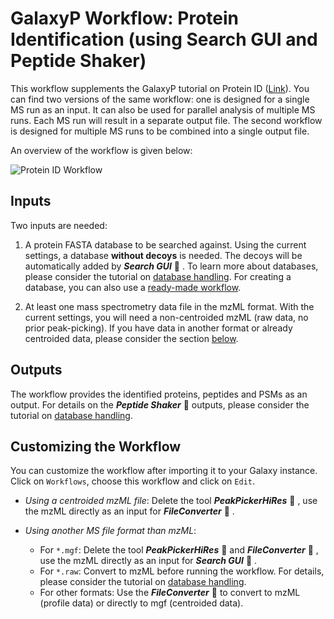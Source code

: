 # GalaxyP Workflow: Protein Identification (using Search GUI and Peptide Shaker)

This workflow supplements the GalaxyP tutorial on Protein ID ([Link]({{site.url}}topics/proteomics/tutorials/protein-id-sg-ps/tutorial.html)).
You can find two versions of the same workflow: one is designed for a single MS run as an input. It can also be used for parallel analysis of multiple MS runs. Each MS run will result in a separate output file.
 The second workflow is designed for multiple MS runs to be combined into a single output file.

An overview of the workflow is given below:

![Protein ID Workflow](../../images/wf_proteinID_SG_PS.png)

## Inputs

Two inputs are needed:

1. A protein FASTA database to be searched against. Using the current settings, a database **without decoys** is needed. The decoys will be automatically added by ***Search GUI*** :wrench: . To learn more about databases, please consider the tutorial on [database handling]({{site.url}}topics/proteomics/tutorials/database-handling/tutorial.html). For creating a database, you can also use a [ready-made workflow](../database-handling/).

2. At least one mass spectrometry data file in the mzML format. With the current settings, you will need a non-centroided mzML (raw data, no prior peak-picking). If you have data in another format or already centroided data, please consider the section [below](#customizing-the-workflow).

## Outputs

The workflow provides the identified proteins, peptides and PSMs as an output. For details on the ***Peptide Shaker*** :wrench: outputs, please consider the tutorial on [database handling]({{site.url}}topics/proteomics/tutorials/database-handling/tutorial.html).

## Customizing the Workflow

You can customize the workflow after importing it to your Galaxy instance. Click on `Workflows`, choose this workflow and click on `Edit`.

- *Using a centroided mzML file*: Delete the tool ***PeakPickerHiRes*** :wrench: , use the mzML directly as an input for ***FileConverter*** :wrench: .
- *Using another MS file format than mzML*:

  - For `*.mgf`: Delete the tool ***PeakPickerHiRes*** :wrench: and ***FileConverter*** :wrench: , use the mzML directly as an input for ***Search GUI*** :wrench: .
  - For `*.raw`: Convert to mzML before running the workflow. For details, please consider the tutorial on [database handling]({{site.url}}topics/proteomics/tutorials/database-handling/tutorial.html).
  - For other formats: Use the ***FileConverter*** :wrench: to convert to mzML (profile data) or directly to mgf (centroided data).
